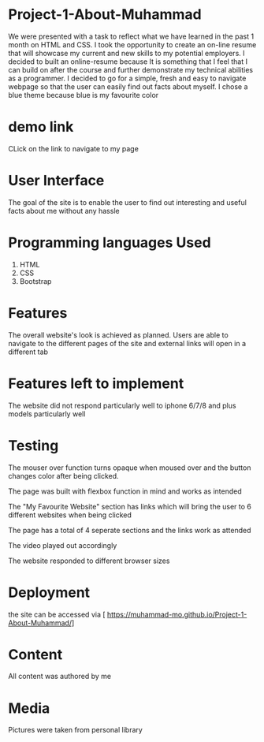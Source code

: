 # Project-1-About-Muhammad
We were presented with a task to reflect what we have learned in the past 1 month on HTML and CSS.
I took the opportunity to create an on-line resume that will showcase my current and new skills to my potential employers. 
I decided to built an online-resume because It is something that I feel that I can build on after the course and further demonstrate my technical abilities as a programmer.
I decided to go for a simple, fresh and easy to navigate webpage so that the user can easily find out facts about myself. I chose a blue theme because blue is my favourite color

# demo link

CLick on the link to navigate to my page

# User Interface
The goal of the site is to enable the user to find out interesting and useful facts about me without any hassle

# Programming languages Used

1. HTML
2. CSS
3. Bootstrap 

# Features
The overall website's look is achieved as planned. 
Users are able to navigate to the different pages of the site and external links will open in a different tab

# Features left to implement
The website did not respond particularly well to iphone 6/7/8 and plus models particularly well

# Testing
The mouser over function turns opaque when moused over and the button changes color after being clicked.

The page was built with flexbox function in mind and works as intended

The "My Favourite Website" section has links which will bring the user to 6 different websites when being clicked

The page has a total of 4 seperate sections and the links work as attended

The video played out accordingly

The website responded to different browser sizes


# Deployment
the site can be accessed via [ https://muhammad-mo.github.io/Project-1-About-Muhammad/]

# Content

All content was authored by me

# Media
Pictures were taken from personal library




